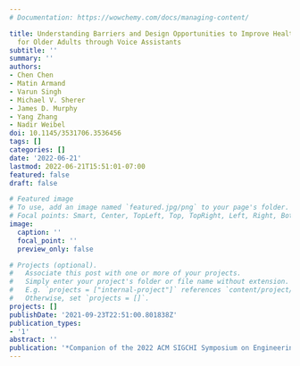 ```yaml
---
# Documentation: https://wowchemy.com/docs/managing-content/

title: Understanding Barriers and Design Opportunities to Improve Healthcare and QOL
  for Older Adults through Voice Assistants
subtitle: ''
summary: ''
authors:
- Chen Chen
- Matin Armand
- Varun Singh
- Michael V. Sherer
- James D. Murphy
- Yang Zhang
- Nadir Weibel
doi: 10.1145/3531706.3536456
tags: []
categories: []
date: '2022-06-21'
lastmod: 2022-06-21T15:51:01-07:00
featured: false
draft: false

# Featured image
# To use, add an image named `featured.jpg/png` to your page's folder.
# Focal points: Smart, Center, TopLeft, Top, TopRight, Left, Right, BottomLeft, Bottom, BottomRight.
image:
  caption: ''
  focal_point: ''
  preview_only: false

# Projects (optional).
#   Associate this post with one or more of your projects.
#   Simply enter your project's folder or file name without extension.
#   E.g. `projects = ["internal-project"]` references `content/project/deep-learning/index.md`.
#   Otherwise, set `projects = []`.
projects: []
publishDate: '2021-09-23T22:51:00.801838Z'
publication_types:
- '1'
abstract: ''
publication: '*Companion of the 2022 ACM SIGCHI Symposium on Engineering Interactive Computing Systems (EICS '22), Sophia Antipolis, France*'
---
```

